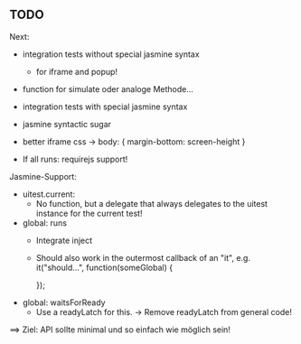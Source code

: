 TODO
----
Next:
- integration tests without special jasmine syntax
  * for iframe and popup!
- function for simulate oder analoge Methode...
- integration tests with special jasmine syntax
- jasmine syntactic sugar
- better iframe css -> 
  body: { margin-bottom: screen-height }

- If all runs: requirejs support!


Jasmine-Support:
- uitest.current:
  * No function, but a delegate that always delegates
    to the uitest instance for the current test!
- global: runs
  * Integrate inject
  * Should also work in the outermost callback of an "it", e.g.
    it("should...", function(someGlobal) {

    });
- global: waitsForReady
  * Use a readyLatch for this.
    -> Remove readyLatch from general code!

==> Ziel: API sollte minimal und so einfach wie möglich sein!